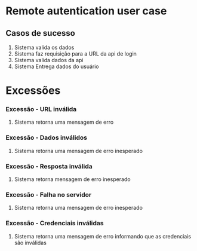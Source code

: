 # Remote autentication user case

## Casos de sucesso

1. Sistema valida os dados
2. Sistema faz requisição para a URL da api de login
3. Sistema valida dados da api
4. Sistema Entrega dados do usuário

# Excessões
### Excessão - URL inválida
1. Sistema retorna uma mensagem de erro
### Excessão - Dados inválidos
1. Sistema retorna uma mensagem de erro inesperado
### Excessão - Resposta inválida
1. Sistema retorna mensagem de erro inesperado
### Excessão - Falha no servidor
1. Sistema retorna uma mensagem de erro inesperado
### Excessão - Credenciais inválidas
1. Sistema retorna uma mensagem de erro informando que as credenciais são inválidas 